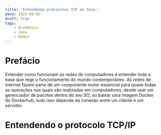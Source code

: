 ```yaml
---
title: 'Entendendo protocolos TCP em Java.'
date: 2025-09-05
draft: true
tags: 
    - Acadêmico
    - Java
    - Redes
---
```


# Prefácio

Entender como funcionam as redes de computadores é entender toda a base que rege o funcionamento do mundo contemporâneo. As redes de internet fazem parte de um componente motor essencial para quase todas as operações nas quais são realizadas em computadores; desde usar um gerenciador de pacotes dentro do seu SO, ou baixar uma imagem Docker do Dockerhub, tudo isso depende da conexão entre um cliente e um servidor. 

# Entendendo o protocolo TCP/IP